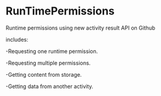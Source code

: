 # RunTimePermissions
Runtime permissions using new activity result API on Github

includes:

-Requesting one runtime permission.

-Requesting multiple permissions.

-Getting content from storage.

-Getting data from another activity.


